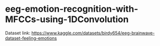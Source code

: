 # eeg-emotion-recognition-with-MFCCs-using-1DConvolution

Dataset link: https://www.kaggle.com/datasets/birdy654/eeg-brainwave-dataset-feeling-emotions
